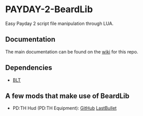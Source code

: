 # PAYDAY-2-BeardLib

Easy Payday 2 script file manipulation through LUA.

## Documentation
The main documentation can be found on the [wiki](https://github.com/GreatBigBushyBeard/PAYDAY-2-BeardLib/wiki) for this repo.

## Dependencies
* [BLT](https://github.com/JamesWilko/Payday-2-BLT)

## A few mods that make use of BeardLib
* PD:TH Hud (PD:TH Equipment): [GitHub](https://github.com/GreatBigBushyBeard/PAYDAY-2-PDTH-Hud/) [LastBullet](http://forums.lastbullet.net/mydownloads.php?action=view_down&did=682)